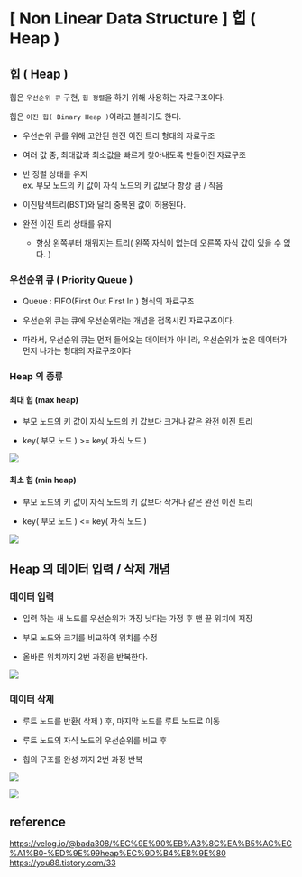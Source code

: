 # \[ Non Linear Data Structure \] 힙 ( Heap )

## 힙 ( Heap )

힙은 `우선순위 큐` 구현, `힙 정렬`을 하기 위해 사용하는 자료구조이다.

힙은 `이진 힙( Binary Heap )`이라고 불리기도 한다.


- 우선순위 큐를 위해 고안된 완전 이진 트리 형태의 자료구조
  
- 여러 값 중, 최대값과 최소값을 빠르게 찾아내도록 만들어진 자료구조
  
- 반 정렬 상태를 유지  
    ex. 부모 노드의 키 값이 자식 노드의 키 값보다 항상 큼 / 작음
    
- 이진탐색트리(BST)와 달리 중복된 값이 허용된다.
  
- 완전 이진 트리 상태를 유지
	- 항상 왼쪽부터 채워지는 트리( 왼쪽 자식이 없는데 오른쪽 자식 값이 있을 수 없다. )

### 우선순위 큐 ( Priority Queue )
-  Queue : FIFO(First Out First In ) 형식의 자료구조
  
- 우선순위 큐는 큐에 우선순위라는 개념을 접목시킨 자료구조이다.

- 따라서, 우선순위 큐는 먼저 들어오는 데이터가 아니라, 우선순위가 높은 데이터가 먼저 나가는 형태의 자료구조이다

### Heap 의 종류
#### 최대 힙 (max heap)
- 부모 노드의 키 값이 자식 노드의 키 값보다 크거나 같은 완전 이진 트리
  
- key( 부모 노드 ) >= key( 자식 노드 )

![](https://i.imgur.com/nFWcPS2.png)


#### 최소 힙 (min heap)
- 부모 노드의 키 값이 자식 노드의 키 값보다 작거나 같은 완전 이진 트리
  
- key( 부모 노드 ) <= key( 자식 노드 )

![](https://i.imgur.com/oXdvFqG.png)

## Heap 의 데이터 입력 / 삭제 개념
### 데이터 입력
- 입력 하는 새 노드를 우선순위가 가장 낮다는 가정 후 맨 끝 위치에 저장
  
- 부모 노드와 크기를 비교하여 위치를 수정

- 올바른 위치까지 2번 과정을 반복한다.

![](https://i.imgur.com/2wKx2jB.png)

### 데이터 삭제
- 루트 노드를 반환( 삭제 ) 후, 마지막 노드를 루트 노드로 이동
  
- 루트 노드의 자식 노드의 우선순위를 비교 후
  
- 힙의 구조를 완성 까지 2번 과정 반복 

![](https://i.imgur.com/EnNCv5F.png)


![](https://i.imgur.com/GmqKNSV.png)




## reference
https://velog.io/@bada308/%EC%9E%90%EB%A3%8C%EA%B5%AC%EC%A1%B0-%ED%9E%99heap%EC%9D%B4%EB%9E%80
https://you88.tistory.com/33